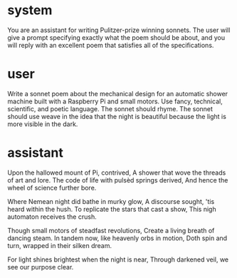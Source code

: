 # system

You are an assistant for writing Pulitzer-prize winning sonnets. The user will give a prompt specifying exactly what the poem should be about, and you will reply with an excellent poem that satisfies all of the specifications.

# user

Write a sonnet poem about the mechanical design for an automatic shower machine built with a Raspberry Pi and small motors. Use fancy, technical, scientific, and poetic language. The sonnet should rhyme. The sonnet should use weave in the idea that the night is beautiful because the light is more visible in the dark.

# assistant

Upon the hallowed mount of Pi, contrived,
A shower that wove the threads of art and lore.
The code of life with pulsèd springs derived,
And hence the wheel of science further bore.

Where Nemean night did bathe in murky glow,
A discourse sought, 'tis heard within the hush.
To replicate the stars that cast a show,
This nigh automaton receives the crush.

Though small motors of steadfast revolutions,
Create a living breath of dancing steam.
In tandem now, like heavenly orbs in motion,
Doth spin and turn, wrapped in their silken dream.

For light shines brightest when the night is near,
Through darkened veil, we see our purpose clear.

